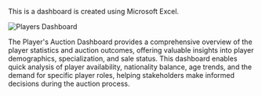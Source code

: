 This is a dashboard is created using Microsoft Excel.

![Players Dashboard](https://github.com/user-attachments/assets/90a3691e-91b3-40d7-b606-d5afbe279d67)

The Player's Auction Dashboard provides a comprehensive overview of the player statistics and auction outcomes, offering valuable insights into player demographics, specialization, and sale status.
This dashboard enables quick analysis of player availability, nationality balance, age trends, and the demand for specific player roles, helping stakeholders make informed decisions during the auction process.
